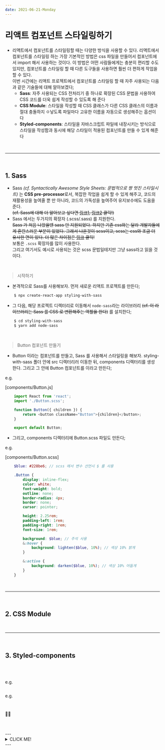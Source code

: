 ```yaml
---
date: 2021-06-21-Monday
---
```


# 리액트 컴포넌트 스타일링하기
- 리액트에서 컴포넌트를 스타일링할 때는 다양한 방식을 사용할 수 있다. 리액트에서 컴포넌트를 스타일링 하는 가장 기본적인 방법은 css 파일을 만들어서 컴포넌트에서 import 해서 사용하는 것이다. 이 방법은 어떤 사람들에게는 충분히 편리할 수도 있지만, 컴포넌트를 스타일링 할 때 다른 도구들을 사용하면 훨씬 더 편하게 작업을 할 수 있다.    
이번 시간에는 리액트 프로젝트에서 컴포넌트를 스타일링 할 때 자주 사용되는 다음과 같은 기술들에 대해 알아보겠다;    
	- **Sass**: 자주 사용되는 CSS 전처리기 중 하나로 확장된 CSS 문법을 사용하여 CSS 코드를 더욱 쉽게 작성할 수 있도록 해 준다
	- **CSS Module**: 스타일을 작성할 때 CSS 클래스가 다른 CSS 클래스의 이름과 절대 충돌하지 ㅇ낳도록 파일마다 고유한 이름을 자동으로 생성해주는 옵션이다
	- **Styled-components**: 스타일을 자바스크립트 파일에 내장시키는 방식으로 스타일을 작성함과 동시에 해당 스타일이 적용된 컴포넌트를 만들 수 있게 해준다

<br>
<hr>
<br>

## 1. Sass
- Sass _(cf. Syntactically Awesome Style Sheets: 문법적으로 짱 멋진 스타일시트)_ 는 **CSS pre-processor**로서, 복잡한 작업을 쉽게 할 수 있게 해주고, 코드의 재활용성을 높여줄 뿐 만 아니라, 코드의 가독성을 높여주어 유지보수에도 도움을 준다.       
~~(cf. Sass에 대해 더 알아보고 싶다면 [링크1](https://velopert.com/1712), [링크2](https://sass-guidelin.es/ko/) 클릭!)~~
- Sass 에서는 두가지의 확장자 (.scss/.sass) 를 지원한다.     
~~Sass 가 처음 나왔을떈 sass 만 지원되었다. 하지만 기존 css와는 달라 개발자들에게 혼란스러운 부분이 있었다. 그래서 나온것이 scss이고, scss는 css와 조금 더 유사한 면이 있다. 더 많은 차이점은 [링크](https://sass-lang.com/guide) 클릭!~~     
보통은 `.scss` 확장자를 많이 사용한다.     
그리고 여기서도 예시로 사용되는 것은 scss 문법일테지만 그냥 sass라고 읽을 것이다.     

<br>

> 시작하기 
- 본격적으로 Sass를 사용해보자. 먼저 새로운 리액트 프로젝트를 만든다;     
```xml
	$ npx create-react-app styling-with-sass
```
- 그 다음, 해당 프로젝트 디렉터리로 이동해서 `node-sass`라는 라이브러리 ~~(cf. 이 라이브러리는 Sass 를 CSS 로 변환해주는 역할을 한다)~~ 를 설치한다;    
```xml
	$ cd styling-with-sass
	$ yarn add node-sass
```

<br>

> Button 컴포넌트 만들기
- Button 이라는 컴포넌트를 만들고, Sass 를 사용해서 스타일링을 해보자. styling-with-sass 폴더 안에 src 디렉터리러 이동한 뒤, components 디렉터리를 생성 한다. 그리고 그 안에 Button 컴포넌트를 이라고 만든다;      

e.g.    

[components/Button.js]    

```javascript
	import React from 'react';
	import './Button.scss';

	function Button({ children }) {
		return <button className="Button">{children}</button>;
	}

	export default Button;
```
- 그리고, components 디렉터리에 Button.scss 파일도 만든다;    

e.g.     

[components/Button.scss]     

```scss
	$blue: #228be6; // scss 에서 변수 선언시 $ 를 사용 

	.Button {
		display: inline-flex;
		color: white;
		font-weight: bold;
		outline: none;
		border-radius: 4px;
		border: none;
		cursor: pointer;

		height: 2.25rem;
		padding-left: 1rem;
		padding-right: 1rem;
		font-size: 1rem;

		background: $blue; // 주석 사용
		&:hover {
			background: lighten($blue, 10%); // 색상 10% 밝게
		}

		&:active {
			background: darken($blue, 10%); // 색상 10% 어둡게
		}
	}
```




<br>
<hr>
<br>

## 2. CSS Module



<br>
<hr>
<br>

## 3. Styled-components



<br>
<br>


> 


e.g.
```javascript
```
e.g.
```javascript
```

<div style="padding-left: px;">
	<img src="" alt="" style="width: px;" />	
</div>

<div style="padding-left: px;">
	<img src="" alt="" style="width: px;" />	
</div>

📌😉

<br>
<br>
---
<details>
	<summary>CLICK ME!</summary>

- cf. 
	- https://react.vlpt.us/basic/20-useReducer.html
	- https://xiubindev.tistory.com/99

	
</details>
---
